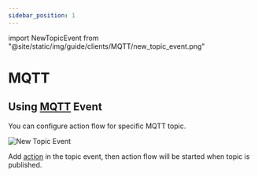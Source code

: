 ```yaml
---
sidebar_position: 1
---
```


import NewTopicEvent from "@site/static/img/guide/clients/MQTT/new_topic_event.png"


# MQTT

## Using [MQTT](https://mqtt.org/) Event

You can configure action flow for specific MQTT topic.

<div class= "myResponsiveImg">
    <img src={NewTopicEvent} alt="New Topic Event"/>
</div>

Add [action](../../Workflow/Action) in the topic event, then action flow will be started when topic is published.

